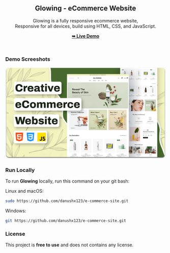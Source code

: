 <div align="center">

  <h2 align="center">Glowing - eCommerce Website</h2>

Glowing is a fully responsive ecommerce website, <br />Responsive for all devices, build using HTML, CSS, and JavaScript.

<a href="https://danushx123.github.io/e-commerce-site/"><strong>➥ Live Demo</strong></a>

</div>

<br />

### Demo Screeshots

![Glowing Desktop Demo](./readme-images/desktop.png "Desktop Demo")

### Run Locally

To run **Glowing** locally, run this command on your git bash:

Linux and macOS:

```bash
sudo https://github.com/danushx123/e-commerce-site.git
```

Windows:

```bash
git https://github.com/danushx123/e-commerce-site.git
```



### License

This project is **free to use** and does not contains any license.
